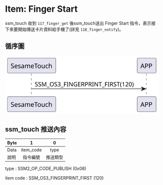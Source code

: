 # Item: Finger Start

ssm_touch 收到 `117_finger_get` 後ssm_touch送出 Finger Start 指令，表示接下來要開始傳送卡片資料給手機了(詳見 `118_finger_notify`)。

## 循序圖
<p align="left" >
  <img src="../src/finger_first/finger_first.svg" alt="" title="">
</p>

## ssm_touch 推送內容
| Byte | 1         | 0    |
|-------|:---------:|:----:|
| Data  | item_code | type |
| 說明    | 指令編號      | 推送類型 |

type : SSM2_OP_CODE_PUBLISH (0x08)

item code : SSM_OS3_FINGERPRINT_FIRST (120)